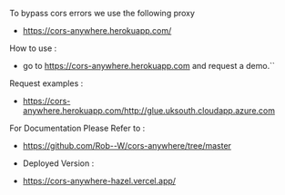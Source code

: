 To bypass cors errors we use the following proxy
* https://cors-anywhere.herokuapp.com/

How to use : 
* go to https://cors-anywhere.herokuapp.com and request a demo.``

Request examples :
* https://cors-anywhere.herokuapp.com/http://glue.uksouth.cloudapp.azure.com

For Documentation Please Refer to : 
* https://github.com/Rob--W/cors-anywhere/tree/master

* Deployed Version :
* https://cors-anywhere-hazel.vercel.app/